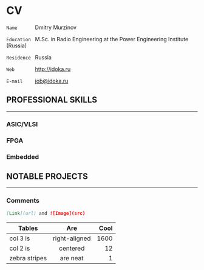CV
==

`Name 	   ` Dmitry Murzinov
  
`Education ` M.Sc. in Radio Engineering at the Power Engineering Institute (Russia)
  
`Residence ` Russia

`Web       ` <http://idoka.ru>

`E-mail    ` <job@idoka.ru>
  


PROFESSIONAL SKILLS
-------------------
***

### ASIC/VLSI

### FPGA

### Embedded



NOTABLE PROJECTS
----------------
***


### Comments

```markdown
[Link](url) and ![Image](src)
```

| Tables        | Are           | Cool |
| ------------- |:-------------:| ----:|
| col 3 is      | right-aligned | 1600 |
| col 2 is      | centered      |   12 |
| zebra stripes | are neat      |    1 |
